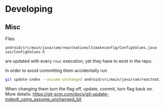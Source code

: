 # Developing

## Misc

Files

```
android/src/main/java/com/reactnativeultimateconfig/ConfigValues.java
ios/ConfigValues.h
```

are updated with every `rnuc` execution, yet they have to exist in the repo.

In order to avoid committing them accidentally run

```bash
git update-index --assume-unchanged android/src/main/java/com/reactnativeultimateconfig/ConfigValues.java ios/ConfigValues.h
```

When changing them turn the flag off, update, commit, turn flag back on.
More details: https://git-scm.com/docs/git-update-index#_using_assume_unchanged_bit
